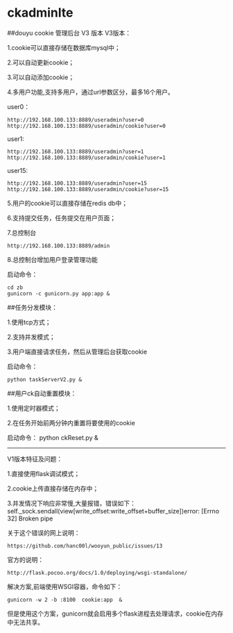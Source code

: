 # ckadminlte

##douyu cookie 管理后台 V3 版本
V3版本：

1.cookie可以直接存储在数据库mysql中；

2.可以自动更新cookie；

3.可以自动添加cookie；

4.多用户功能,支持多用户，通过url参数区分，最多16个用户。 

user0： 

	http://192.168.100.133:8889/useradmin?user=0 
	http://192.168.100.133:8889/useradmin/cookie?user=0

user1: 
 
	http://192.168.100.133:8889/useradmin?user=1 
	http://192.168.100.133:8889/useradmin/cookie?user=1

user15:

	http://192.168.100.133:8889/useradmin?user=15 
	http://192.168.100.133:8889/useradmin/cookie?user=15

5.用户的cookie可以直接存储在redis db中；

6.支持提交任务，任务提交在用户页面；

7.总控制台
	
	http://192.168.100.133:8889/admin

8.总控制台增加用户登录管理功能

启动命令：
	
	cd zb
	gunicorn -c gunicorn.py app:app &
##任务分发模块：

1.使用tcp方式；

2.支持并发模式；

3.用户端直接请求任务，然后从管理后台获取cookie

启动命令：

	python taskServerV2.py &
	
##用户ck自动重置模块：

1.使用定时器模式；

2.在任务开始前两分钟内重置将要使用的cookie

启动命令：
	python ckReset.py &

--------------------------------------------------------------------
V1版本特征及问题：

1.直接使用flask调试模式；

2.cookie上传直接存储在内存中；

3.并发情况下响应非常慢,大量报错，错误如下：
	self._sock.sendall(view[write_offset:write_offset+buffer_size])error: [Errno 32] Broken pipe

关于这个错误的网上说明：

	https://github.com/hanc00l/wooyun_public/issues/13

官方的说明：

	http://flask.pocoo.org/docs/1.0/deploying/wsgi-standalone/

解决方案,前端使用WSGI容器，命令如下：

	gunicorn -w 2 -b :8100  cookie:app  &

但是使用这个方案，gunicorn就会启用多个flask进程去处理请求，cookie在内存中无法共享。
